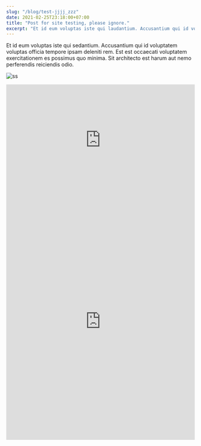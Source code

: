 ```yaml
---
slug: "/blog/test-jjjj_zzz"
date: 2021-02-25T23:18:00+07:00
title: "Post for site testing, please ignore."
excerpt: "Et id eum voluptas iste qui laudantium. Accusantium qui id voluptatem voluptas officia tempore ipsam deleniti rem. Est est occaecati voluptatem exercitationem ex possimus quo minima. Sit architecto est harum aut nemo perferendis reiciendis odio."
--- 
```

Et id eum voluptas iste qui sedantium. Accusantium qui id voluptatem voluptas officia tempore ipsam deleniti rem. Est est occaecati voluptatem exercitationem es possimus quo minima. Sit architecto est harum aut nemo perferendis reiciendis odio.

![ss](https://source.unsplash.com/random/1200x0)

<iframe width="100%" height="315" src="https://www.youtube-nocookie.com/embed/adLGHcj_fmA" frameborder="0" allow="accelerometer; autoplay; clipboard-write; encrypted-media; gyroscope; picture-in-picture" allowfullscreen></iframe>

<iframe height="635" style="width: 100%;" scrolling="no" title="Pop the bubbles! Three.js scene " src="https://codepen.io/stivaliserna/embed/GRNxGrR?height=265&theme-id=dark&default-tab=result" frameborder="no" loading="lazy" allowtransparency="true" allowfullscreen={true}>
  See the Pen <a href='https://codepen.io/stivaliserna/pen/GRNxGrR'>Pop the bubbles! Three.js scene </a> by Stívali Serna
  (<a href='https://codepen.io/stivaliserna'>@stivaliserna</a>) on <a href='https://codepen.io'>CodePen</a>.
</iframe>